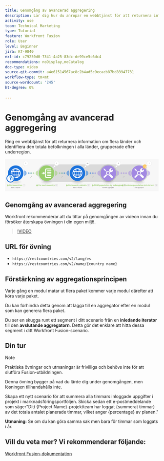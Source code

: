 ```yaml
---
title: Genomgång av avancerad aggregering
description: Lär dig hur du anropar en webbtjänst för att returnera information om flera länder och identifiera populationer, grupperade efter underregion, allt i  [!DNL Adobe Workfront Fusion].
activity: use
team: Technical Marketing
type: Tutorial
feature: Workfront Fusion
role: User
level: Beginner
jira: KT-9040
exl-id: c79250d0-7341-4a25-83dc-de99ce5c6dc4
recommendations: noDisplay,noCatalog
doc-type: video
source-git-commit: a4e61514567ac8c2b4ad5c9ecacb87bd83947731
workflow-type: tm+mt
source-wordcount: '245'
ht-degree: 0%

---
```


# Genomgång av avancerad aggregering

Ring en webbtjänst för att returnera information om flera länder och identifiera den totala befolkningen i alla länder, grupperade efter underregion.

![En bild av Fusion-scenariot](assets/iteration-and-aggregation-3.png)

## Genomgång av avancerad aggregering

Workfront rekommenderar att du tittar på genomgången av videon innan du försöker återskapa övningen i din egen miljö.

>[!VIDEO](https://video.tv.adobe.com/v/335281/?quality=12&learn=on)

## URL för övning

* `https://restcountries.com/v2/lang/es`
* `https://restcountries.com/v2/name/{country name}`



## Förstärkning av aggregationsprincipen

Varje gång en modul matar ut flera paket kommer varje modul därefter att köra varje paket.

Du kan förhindra detta genom att lägga till en aggregator efter en modul som kan generera flera paket.

Du ser en skugga runt ett segment i ditt scenario från en **inledande iterator** till den **avslutande aggregatorn**. Detta gör det enklare att hitta dessa segment i ditt Workfront Fusion-scenario.

## Din tur

>[!NOTE]
>
>Praktiska övningar och utmaningar är frivilliga och behövs inte för att slutföra Fusion-utbildningen.

Denna övning bygger på vad du lärde dig under genomgången, men lösningen tillhandahålls inte.

Skapa ett nytt scenario för att summera alla timmars inloggade uppgifter i projekt i marknadsföringsportföljen. Skicka sedan ett e-postmeddelande som säger&quot;Ditt {Project Name}-projektteam har loggat {summerat timmar} av det totala antalet planerade timmar, vilket anger {percentage} av planen.&quot;

**Utmaning:** Se om du kan göra samma sak men bara för timmar som loggats i år.

## Vill du veta mer? Vi rekommenderar följande:

[Workfront Fusion-dokumentation](https://experienceleague.adobe.com/docs/workfront/using/adobe-workfront-fusion/workfront-fusion-2.html?lang=en)
